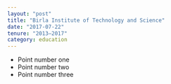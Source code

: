 ```yaml
---
layout: "post"
title: "Birla Institute of Technology and Science"
date: "2017-07-22"
tenure: "2013–2017"
category: education
---
```


- Point number one
- Point number two
- Point number three
